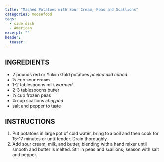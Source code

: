 ```yaml
---
title: "Mashed Potatoes with Sour Cream, Peas and Scallions"
categories: moosefood
tags: 
  - side-dish
  - American
excerpt: ""
header:
  teaser: 
---
```


## INGREDIENTS
* 2 pounds red or Yukon Gold potatoes *peeled and cubed*
* ⅓ cup sour cream
* 1-2 tablespoons milk *warmed*
* 2-3 tablespoons butter
* ⅓ cup frozen peas
* ¼ cup scallions *chopped*
* salt and pepper to taste

## INSTRUCTIONS
1. Put potatoes in large pot of cold water, bring to a boil and then cook for 15-17 minutes or until tender. Drain thoroughly.
2. Add sour cream, milk, and butter, blending with a hand mixer until smooth and butter is melted. Stir in peas and scallions; season with salt and pepper.